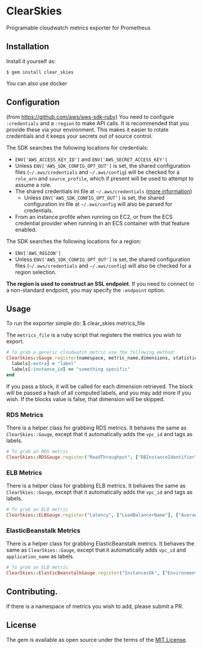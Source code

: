 # ClearSkies

Programable cloudwatch metrics exporter for Prometheus

## Installation

Install it yourself as:

    $ gem install clear_skies

You can also use docker

## Configuration
(from https://github.com/aws/aws-sdk-ruby)
You need to configure `:credentials` and a `:region` to make API calls. It is recommended that you provide these via your environment. This makes it easier to rotate credentials and it keeps your secrets out of source control.

The SDK searches the following locations for credentials:

* `ENV['AWS_ACCESS_KEY_ID']` and `ENV['AWS_SECRET_ACCESS_KEY']`
* Unless `ENV['AWS_SDK_CONFIG_OPT_OUT']` is set, the shared configuration files (`~/.aws/credentials` and `~/.aws/config`) will be checked for a `role_arn` and `source_profile`, which if present will be used to attempt to assume a role.
* The shared credentials ini file at `~/.aws/credentials` ([more information](http://blogs.aws.amazon.com/security/post/Tx3D6U6WSFGOK2H/A-New-and-Standardized-Way-to-Manage-Credentials-in-the-AWS-SDKs))
    * Unless `ENV['AWS_SDK_CONFIG_OPT_OUT']` is set, the shared configuration ini file at `~/.aws/config` will also be parsed for credentials.
* From an instance profile when running on EC2, or from the ECS credential provider when running in an ECS container with that feature enabled.

The SDK searches the following locations for a region:

* `ENV['AWS_REGION']`
* Unless `ENV['AWS_SDK_CONFIG_OPT_OUT']` is set, the shared configuration files (`~/.aws/credentials` and `~/.aws/config`) will also be checked for a region selection.

**The region is used to construct an SSL endpoint**. If you need to connect to a non-standard endpoint, you may specify the `:endpoint` option.

## Usage

To run the exporter simple do:
    $ clear_skies metrics_file

The `metrics_file` is a ruby script that registers the metrics you wish to export.

``` ruby
# To grab a generic cloudwatch metric use the following method:
ClearSkies::Gauge.register(namespace, metric_name,dimensions, statistics) do |labels|
  labels[:extra] = "label"
  labels[:instance_id] == "something specific"
end
```
If you pass a block, it will be called for each dimension retrieved.  The block will be passed a hash of all computed labels, and you may add more if you wish.  If the blocks value is false, that dimension will be skipped.


### RDS Metrics
There is a helper class for grabbing RDS metrics.  It behaves the same as `ClearSkies::Gauge`, except that it automatically adds the `vpc_id` and tags as labels.

``` ruby
# To grab an RDS metric
ClearSkies::RDSGauge.register("ReadThroughput", ["DBInstanceIdentifier"], ["Average", "Minimum", "Maximum"])end
```

### ELB Metrics
There is a helper class for grabbing ELB metrics.  It behaves the same as `ClearSkies::Gauge`, except that it automatically adds the `vpc_id` and tags as labels.

``` ruby
# To grab an ELB metric
ClearSkies::ELBGauge.register("Latency", ["LoadBalancerName"], ["Average", "p90"])
```

### ElasticBeanstalk Metrics
There is a helper class for grabbing ElasticBeanstalk metrics.  It behaves the same as `ClearSkies::Gauge`, except that it automatically adds `vpc_id` and `application_name` as labels.

``` ruby
# To grab an ELB metric
ClearSkies::ElasticBeanstalkGauge.register("InstancesOk", ["EnvironmentName"], ["Average", "Minimum", "Maximum"])
```

## Contributing.

If there is a namespace of metrics you wish to add, please submit a PR.

## License

The gem is available as open source under the terms of the [MIT License](http://opensource.org/licenses/MIT).

